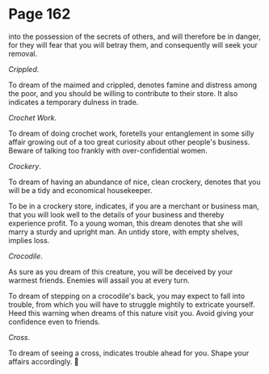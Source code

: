 # Page 162
into the possession of the secrets of others, and will therefore
be in danger, for they will fear that you will betray them,
and consequently will seek your removal.


_Crippled_.


To dream of the maimed and crippled, denotes famine and distress among
the poor, and you should be willing to contribute to their store.
It also indicates a temporary dulness in trade.


_Crochet Work_.


To dream of doing crochet work, foretells your entanglement in some silly
affair growing out of a too great curiosity about other people's business.
Beware of talking too frankly with over-confidential women.


_Crockery_.


To dream of having an abundance of nice, clean crockery,
denotes that you will be a tidy and economical housekeeper.


To be in a crockery store, indicates, if you are a merchant
or business man, that you will look well to the details of your
business and thereby experience profit. To a young woman,
this dream denotes that she will marry a sturdy and upright man.
An untidy store, with empty shelves, implies loss.


_Crocodile_.


As sure as you dream of this creature, you will be deceived by your
warmest friends. Enemies will assail you at every turn.


To dream of stepping on a crocodile's back, you may expect to fall into
trouble, from which you will have to struggle mightily to extricate yourself.
Heed this warning when dreams of this nature visit you. Avoid giving your
confidence even to friends.


_Cross_.


To dream of seeing a cross, indicates trouble ahead for you.
Shape your affairs accordingly.
